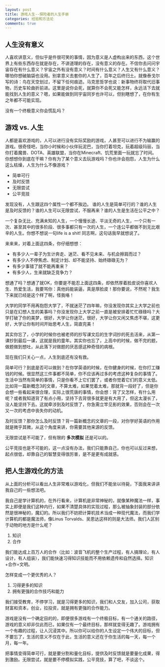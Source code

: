 ```yaml
---
layout: post
title: 游戏人生--探险者的人生手册
categories: 经验和方法论
comments: true
---
```


## 人生没有意义

人喜欢讲意义，但似乎是件很可笑的事情，因为意义是人虚构出来的东西，这个世界上有些东西存在就是存在，不讲道理的存在，没有意义的存在。不信你去问问宇宙存在有什么意义？宇宙之外有没有意义？时间有什么意义？人生又有什么意义？哪怕你想破脑袋也没用。别拿意义去套你的人生了，百年之后终归土。就像泰戈尔写的诗：鸟在天空划过，不留下任何痕迹。马克思哲学也说：新事物终将取代旧事物，历史车轮曲折前进。这里是说你会死，就算你不会死又能怎样，永远活下去就能找到人生的意义？嗯，如果能做到同宇宙同岁也许可以，但别瞎想了，在你有生之年都不可能实现。

没有一个终极意义你会慌乱吗？

## 游戏 vs. 人生

人都是喜欢游戏的，人可以进行没有实际奖励的游戏，人甚至可以进行不为输赢的游戏。很奇怪吧，当你小时候和小伙伴玩泥巴，当你打着坦克，玩着超级玛丽，当你打着魔兽、DOTA、英雄联盟，当你在Minecraft、饥荒里面一玩就忘了时间。你想想你到底在干嘛？你有为了某个意义去玩游戏吗？你也许会抱怨，人生为什么这么枯燥，人生为什么不像游戏？

- 简单可行
- 及时反馈
- 无限尝试
- 公平竞技

发现没有，人生跟这四个属性一个都不挨边。 谁的人生是简单可行的？谁的人生是及时反馈的？谁的人生可以无限尝试，不服再来？谁的人生是生活在公平之中？

一个复杂无比、充满未知的人生，一个慢慢长途、平淡无奇的人生，一个只有一次、甚至其中的很多阶段、很多事都只有一次的人生，一个连公平都做不到无比艰辛的人生。你想不想说一句life is a shit! 同志啊，这句话我早就想说了。

来来来，对着上面这四条，你仔细想想：

- 有多少人一辈子为生计奔走、迷茫、看不见未来、与机会擦肩而过？
- 有多少人不停焦虑、制定计划、却不能坚持、始终碌碌无为？
- 有多少事错了就不能再重来？
- 有多少人，生来就缺乏竞争力？

想通了吗？想通了就OK，你要是不能忍上面这四条，却依然厚着脸皮说你喜欢人生、热爱生活，我要骂你：真他妈能装逼，真是厚脸皮！那你要说，不然呢？我生下来就已经是这个样了啊，怪我咯！

大学的同学不用再抱怨大学了，不就迷茫了四年嘛，你没发现你其实上大学之前也只是在幻想人生的美事吗？你没发现你上大学之前一直是被安排着忙忙碌碌吗？大学打破了你的美梦，很好，大学让你迷茫，很好，大学让你又闲又焦虑不堪，这更好，大学让你有时间开始思考人生，简直完美！

其实你忘了，小学的时候你也被老师的抄写课文后的生字词抄的死去活来，从第一课抄到最后一课，这就是我的童年。其实你也忘了，上高中的时候，做不完的题，做题做到想吐，从此落下对做题的厌恶感这种奇怪的病根。

现在我们只关心一点，人生到底还有没有救。

简单可行？到底是否可以做到？在你学英语的时候，在你健身的时候，在你打工赚钱的时候。很显然这三件事都不简单，你不应该再过多的考虑这种复杂的事情了。生活中当然有简单的事情，只是你看不上它们罢了，或者你觉着它们的意义太低。比如背一篇新概念3的文章，不算太难，如果觉着太难，那就背一段好了，但是你会想一些看起来很合理，实际上很荒唐的事情，你会想：背了又怎样，有什么用呢？或者我知道背了有点小用，坚持下去背很多就更是有大用了，但这太漫长了，没人能坚持下去。这就牵涉到及时反馈了，你急需立竿见影的效果，否则会在一次又一次的考虑中丧失你的动机。

及时反馈？那你怎么及时反馈？背一篇新概念的文章的一段，对你学好英语的作用就是微乎其微，从这个角度来讲，你需要其他来源的反馈。

无限尝试是不可能了，但有限的 **多次模拟** 还是可以的。

公平竞技也是不可能的，这一点没有办法，我们只能靠自己，你也可以反过来想，起点很低，却靠自己的智慧变得很厉害，是不是更有成就感。

## 把人生游戏化的方法

从上面的分析可以看出人生非常难以游戏化，但我们不能坐以待毙，下面我来讲讲我自己的一些想法吧。

我自己是学计算机的，在外行看来，计算机是非常神秘的，就像某种魔法一样，事实上即便是我们这种内行，如果不清楚具体的实现过程，那么被抽象封装的部分依然是很神秘的，魔幻的。所以我们不妨把计算机技术当成一种现代魔法，而我们学计算机的都是魔法师，像Linus Torvalds、吴恩达这样的则是大法师。我们人区别于动物的地方是什么呢？

1. 知识
2. 合作

我们能达成上百万人的合作（比如：波音飞机的整个生产过程，有人搞理论，有人设计，有人组装），我们能快速习得知识技能而不用依赖遗传和自然选择。知识+合作=文明。

怎样变成一个更优秀的人？

1. 习得更多的知识
2. 拥有更强的合作技巧和能力

我们接受教育，不停学习，就是习得更多的知识，我们和人交友，加入公司，获取财富和资本，创业，拉投资，就是拥有更强的合作能力。

游戏是没有一个确定目的的，即便很多游戏有一个终极目标，有一个通关的路径，游戏的意义却非仅此而已，如果仅有一个最终目标，那样就变得无趣了。游戏拥有一个有趣的过程，让人沉浸其中。所以你可以给你的人生设定一个伟大的目标，但不要忘了，生活的意义不仅在于此，生活的意义还在于你生活的每一天，每一个月，每一年。

把事情变得简单可行，就是要分割和量化目标，提供及时反馈就是要量化成果，得到激励。无限尝试，就是要不停模拟实践，公平竞技，算了吧，不谈这个。
